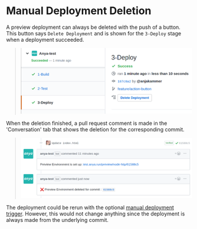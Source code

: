# Manual Deployment Deletion
A preview deployment can always be deleted with the push of a button. This button says `Delete Deployment` and is shown for the `3-Deploy` stage when a deployment succeeded.

> ![](../img/delete-deployment-button.png)

When the deletion finished, a pull request comment is made in the 'Conversation' tab that shows the deletion for the corresponding commit.
> ![](../img/delete-deployment-comment.png)

The deployment could be rerun with the optional [manual deployment trigger](manual-deployment.md). However, this would not change anything since the deployment is always made from the underlying commit.
